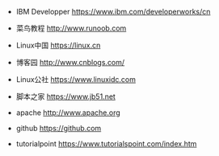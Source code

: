 


* IBM Developper <https://www.ibm.com/developerworks/cn>

* 菜鸟教程 <http://www.runoob.com>

* Linux中国 <https://linux.cn>

* 博客园 <http://www.cnblogs.com/>

* Linux公社 <https://www.linuxidc.com>

* 脚本之家 <https://www.jb51.net>

* apache <http://www.apache.org>

* github <https://github.com>

* tutorialpoint <https://www.tutorialspoint.com/index.htm>